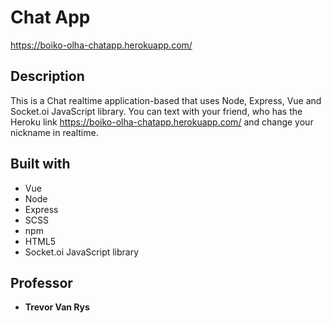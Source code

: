 # Chat App 

https://boiko-olha-chatapp.herokuapp.com/

## Description

This is a Chat realtime application-based that uses Node, Express, Vue and Socket.oi JavaScript library. You can text with your friend, who has the Heroku link https://boiko-olha-chatapp.herokuapp.com/ and change your nickname in realtime.

## Built with

* Vue 
* Node
* Express
* SCSS 
* npm
* HTML5
* Socket.oi JavaScript library

## Professor

- **Trevor Van Rys** 
